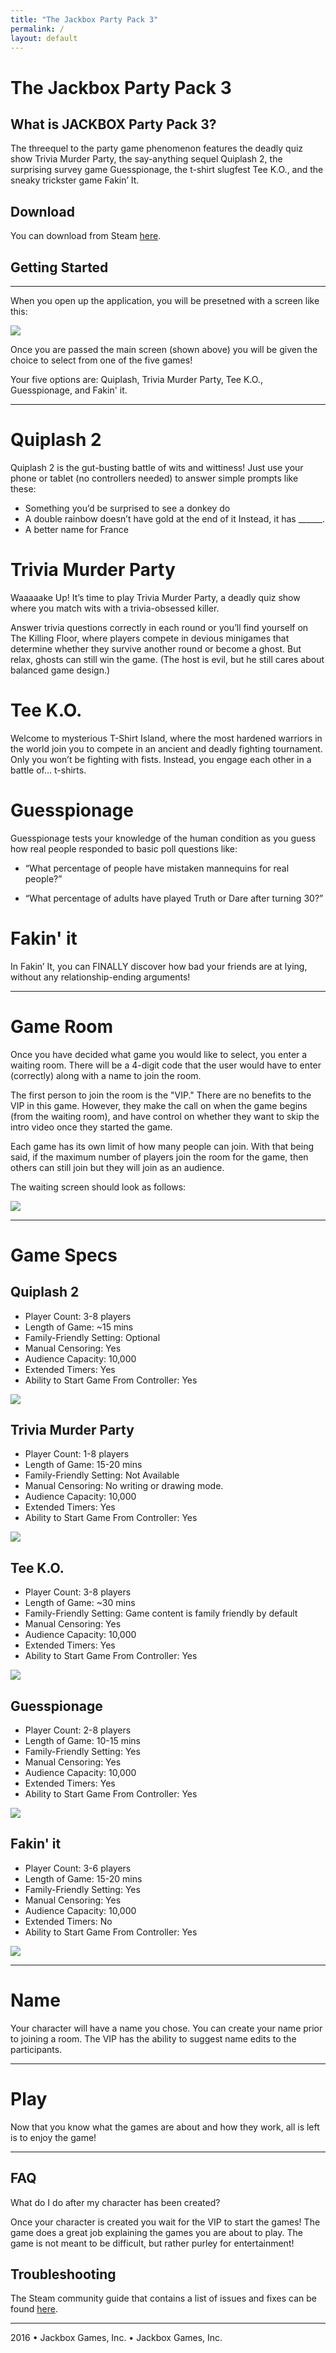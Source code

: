 ```yaml
---
title: "The Jackbox Party Pack 3"
permalink: /
layout: default
---
```

# The Jackbox Party Pack 3

## What is JACKBOX Party Pack 3?

The threequel to the party game phenomenon features the deadly quiz show Trivia Murder Party, the say-anything sequel Quiplash 2, the surprising survey game Guesspionage, the t-shirt slugfest Tee K.O., and the sneaky trickster game Fakin’ It.

## Download

You can download from Steam [here](https://store.steampowered.com/app/434170/The_Jackbox_Party_Pack_3/).

## Getting Started
------------------------------------------------------------------------------------------------------------------------

When you open up the application, you will be presetned with a screen like this:

![](jacboxpartypack3.jpg.webp)

Once you are passed the main screen (shown above) you will be given the choice to select from one of the five games!

Your five options are: Quiplash, Trivia Murder Party, Tee K.O., Guesspionage, and Fakin' it.

------------------------------------------------------------------------------------------------------------------------

# Quiplash 2

Quiplash 2 is the gut-busting battle of wits and wittiness! Just use your phone or tablet (no controllers needed) to answer simple prompts like these:

* Something you’d be surprised to see a donkey do
* A double rainbow doesn’t have gold at the end of it Instead, it has ______.
* A better name for France

# Trivia Murder Party

Waaaaake Up! It’s time to play Trivia Murder Party, a deadly quiz show where you match wits with a trivia-obsessed killer.

Answer trivia questions correctly in each round or you’ll find yourself on The Killing Floor, where players compete in devious minigames that determine whether they survive another round or become a ghost. But relax, ghosts can still win the game. (The host is evil, but he still cares about balanced game design.)

# Tee K.O.

Welcome to mysterious T-Shirt Island, where the most hardened warriors in the world join you to compete in an ancient and deadly fighting tournament. Only you won’t be fighting with fists. Instead, you engage each other in a battle of… t-shirts.

# Guesspionage

Guesspionage tests your knowledge of the human condition as you guess how real people responded to basic poll questions like:
* “What percentage of people have mistaken mannequins for real people?” 

* “What percentage of adults have played Truth or Dare after turning 30?”

# Fakin' it

In Fakin’ It, you can FINALLY discover how bad your friends are at lying, without any relationship-ending arguments!

------------------------------------------------------------------------------------------------------------------------

# Game Room

Once you have decided what game you would like to select, you enter a waiting room. There will be a 4-digit code that the user would have to enter (correctly) along with a name to join the room.

The first person to join the room is the "VIP." There are no benefits to the VIP in this game. However, they make the call on when the game begins (from the waiting room), and have control on whether they want to skip the intro video once they started the game.

Each game has its own limit of how many people can join. With that being said, if the maximum number of players join the room for the game, then others can still join but they will join as an audience.

The waiting screen should look as follows:

![](jackboxwaitingroom.jpg.png)

------------------------------------------------------------------------------------------------------------------------



# Game Specs 

## **Quiplash 2** 
* Player Count: 3-8 players
* Length of Game: ~15 mins
* Family-Friendly Setting: Optional
* Manual Censoring: Yes
* Audience Capacity: 10,000
* Extended Timers: Yes
* Ability to Start Game From Controller: Yes

![](quiplash2-1.jpg.webp)

## **Trivia Murder Party** 
* Player Count: 1-8 players
* Length of Game: 15-20 mins
* Family-Friendly Setting: Not Available
* Manual Censoring: No writing or drawing mode.
* Audience Capacity: 10,000
* Extended Timers: Yes
* Ability to Start Game From Controller: Yes

![](jackmurder1.jpg.webp)

## **Tee K.O.** 
* Player Count: 3-8 players
* Length of Game: ~30 mins
* Family-Friendly Setting: Game content is family friendly by default
* Manual Censoring: Yes
* Audience Capacity: 10,000
* Extended Timers: Yes
* Ability to Start Game From Controller: Yes

![](jackteeko.jpg.webp)

## **Guesspionage**
* Player Count: 2-8 players
* Length of Game: 10-15 mins
* Family-Friendly Setting: Yes
* Manual Censoring: Yes
* Audience Capacity: 10,000
* Extended Timers: Yes
* Ability to Start Game From Controller: Yes

![](jackguess.jpg.webp)

## **Fakin' it**
* Player Count: 3-6 players
* Length of Game: 15-20 mins
* Family-Friendly Setting: Yes
* Manual Censoring: Yes
* Audience Capacity: 10,000
* Extended Timers: No
* Ability to Start Game From Controller: Yes

![](jackfakin.jpg.webp)

-----------------------------------------------------------------------------------------------------------------------

# Name

Your character will have a name you chose. You can create your name prior to joining a room. The VIP has the ability to suggest name edits to the participants. 

-----------------------------------------------------------------------------------------------------------------------

# Play

Now that you know what the games are about and how they work, all is left is to enjoy the game!

-----------------------------------------------------------------------------------------------------------------------

## FAQ

What do I do after my character has been created?

Once your character is created you wait for the VIP to start the games! The game does a great job explaining the games you are about to play. The game is not meant to be difficult, but rather purley for entertainment!

## Troubleshooting

The Steam community guide that contains a list of issues and fixes can be found [here](https://steamcommunity.com/app/434170/guides/).

-----------------------------------------------------------------------------------------------------------------------

2016 • Jackbox Games, Inc. • Jackbox Games, Inc.

